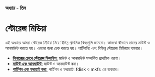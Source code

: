 ### অধ্যায় - তিন ###
# স্টোরেজ মিডিয়া #

এই অধ্যায়ে আমরা স্টোরেজ মিডিয়া নিয়ে বিভিন্ন প্রাথমিক বিষয়গুলি জানবো। জানবো কীভাবে তাদের মাউন্ট ও আনমাউন্ট করতে হয়। এররের জন্য চেক করতে হয়। পার্টিশনিং এবং বিভিন্ন স্টোরেজ মিডিয়ার ব্যবহার।

*  [**লিনাক্সের চোখে স্টোরেজ ডিভাইস**:](3.3.1.basic-concept.md) মাউন্ট ও আনমাউন্ট সম্পর্কিত প্রাথমিক ধারণা।
*  [**মাউন্ট এবং আনমাউন্ট**:](3.3.2.mount-unmount.md) মাউন্ট ও আনমাউন্ট করা।
*  [**পার্টিশন এবং ফরম্যাট করা**:](3.3.3.partition-and-format.md) পার্টিশন ও ফরম্যাট: fdisk ও mkfs এর ব্যবহার।